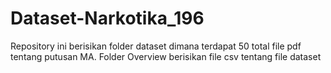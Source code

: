 # Dataset-Narkotika_196

Repository ini berisikan folder dataset dimana terdapat 50 total file pdf tentang putusan MA. Folder Overview berisikan file csv tentang file dataset
